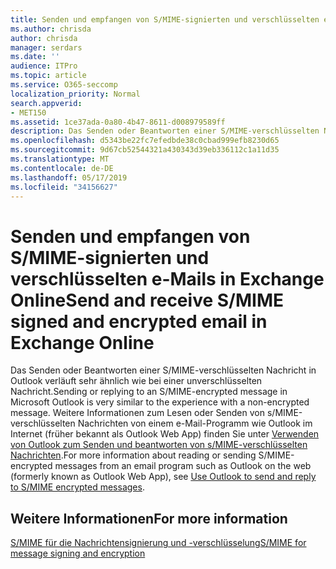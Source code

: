 ```yaml
---
title: Senden und empfangen von S/MIME-signierten und verschlüsselten e-Mails in Exchange Online
ms.author: chrisda
author: chrisda
manager: serdars
ms.date: ''
audience: ITPro
ms.topic: article
ms.service: O365-seccomp
localization_priority: Normal
search.appverid:
- MET150
ms.assetid: 1ce37ada-0a80-4b47-8611-d008979589ff
description: Das Senden oder Beantworten einer S/MIME-verschlüsselten Nachricht in Outlook verläuft sehr ähnlich wie bei einer unverschlüsselten Nachricht.
ms.openlocfilehash: d5343be22fc7efedbde38c0cbad999efb8230d65
ms.sourcegitcommit: 9d67cb52544321a430343d39eb336112c1a11d35
ms.translationtype: MT
ms.contentlocale: de-DE
ms.lasthandoff: 05/17/2019
ms.locfileid: "34156627"
---
```

# <a name="send-and-receive-smime-signed-and-encrypted-email-in-exchange-online"></a><span data-ttu-id="6ad9f-103">Senden und empfangen von S/MIME-signierten und verschlüsselten e-Mails in Exchange Online</span><span class="sxs-lookup"><span data-stu-id="6ad9f-103">Send and receive S/MIME signed and encrypted email in Exchange Online</span></span>

<span data-ttu-id="6ad9f-104">Das Senden oder Beantworten einer S/MIME-verschlüsselten Nachricht in Outlook verläuft sehr ähnlich wie bei einer unverschlüsselten Nachricht.</span><span class="sxs-lookup"><span data-stu-id="6ad9f-104">Sending or replying to an S/MIME-encrypted message in Microsoft Outlook is very similar to the experience with a non-encrypted message.</span></span> <span data-ttu-id="6ad9f-105">Weitere Informationen zum Lesen oder Senden von s/MIME-verschlüsselten Nachrichten von einem e-Mail-Programm wie Outlook im Internet (früher bekannt als Outlook Web App) finden Sie unter [Verwenden von Outlook zum Senden und beantworten von s/MIME-verschlüsselten Nachrichten](https://go.microsoft.com/fwlink/p/?LinkId=392520).</span><span class="sxs-lookup"><span data-stu-id="6ad9f-105">For more information about reading or sending S/MIME-encrypted messages from an email program such as Outlook on the web (formerly known as Outlook Web App), see [Use Outlook to send and reply to S/MIME encrypted messages](https://go.microsoft.com/fwlink/p/?LinkId=392520).</span></span>

## <a name="for-more-information"></a><span data-ttu-id="6ad9f-106">Weitere Informationen</span><span class="sxs-lookup"><span data-stu-id="6ad9f-106">For more information</span></span>

[<span data-ttu-id="6ad9f-107">S/MIME für die Nachrichtensignierung und -verschlüsselung</span><span class="sxs-lookup"><span data-stu-id="6ad9f-107">S/MIME for message signing and encryption</span></span>](s-mime-for-message-signing-and-encryption.md)
